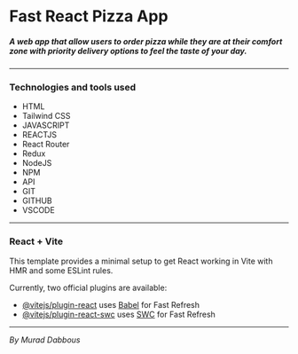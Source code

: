 # Fast React Pizza App

##### A web app that allow users to order pizza while they are at their comfort zone with priority delivery options to feel the taste of your day.

---

### Technologies and tools used

- HTML
- Tailwind CSS
- JAVASCRIPT
- REACTJS
- React Router
- Redux
- NodeJS
- NPM
- API
- GIT
- GITHUB
- VSCODE

---

### React + Vite

This template provides a minimal setup to get React working in Vite with HMR and some ESLint rules.

Currently, two official plugins are available:

- [@vitejs/plugin-react](https://github.com/vitejs/vite-plugin-react/blob/main/packages/plugin-react/README.md) uses [Babel](https://babeljs.io/) for Fast Refresh
- [@vitejs/plugin-react-swc](https://github.com/vitejs/vite-plugin-react-swc) uses [SWC](https://swc.rs/) for Fast Refresh

---

_By Murad Dabbous_
